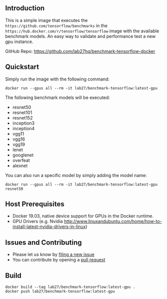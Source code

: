 ## Introduction
This is a simple image that executes the `https://github.com/tensorflow/benchmarks` in the `https://hub.docker.com/r/tensorflow/tensorflow` image with the available benchmark models.
An easy way to validate and performance test a new gpu instance.

GitHub Repo: https://github.com/lab27hq/benchmark-tensorflow-docker

## Quickstart
Simply run the image with the following command:

`docker run --gpus all --rm -it lab27/benchmark-tensorflow:latest-gpu`

The following benchmark models will be executed:
* resnet50
* resnet101
* resnet152 
* inception3 
* inception4 
* vgg11 
* vgg16 
* vgg19 
* lenet 
* googlenet 
* overfeat 
* alexnet

You can also run a specific model by simply adding the model name:

`docker run --gpus all --rm -it lab27/benchmark-tensorflow:latest-gpu resnet50`

## Host Prerequisites
* Docker 19.03, native device support for GPUs in the Docker runtime.
* GPU Drivers (e.g. Nvidia http://www.linuxandubuntu.com/home/how-to-install-latest-nvidia-drivers-in-linux)


## Issues and Contributing

* Please let us know by [filing a new issue](https://github.com/lab27hq/benchmark-tensorflow-docker/issues/new)
* You can contribute by opening a [pull request](https://help.github.com/articles/using-pull-requests/)

## Build
```
docker build --tag lab27/benchmark-tensorflow:latest-gpu .
docker push lab27/benchmark-tensorflow:latest-gpu
```
